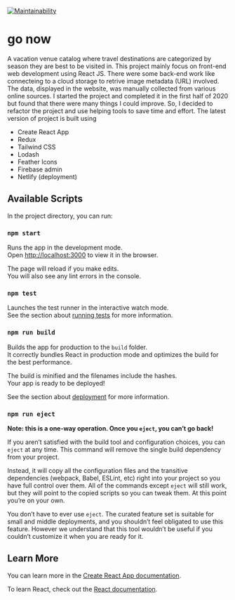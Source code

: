 [![Maintainability](https://api.codeclimate.com/v1/badges/40975ddfcde05e1d87a9/maintainability)](https://codeclimate.com/github/ppkgtmm/go-now/maintainability)

# go now

A vacation venue catalog where travel destinations are categorized by season they are best to be visited in. This project mainly focus on front-end web development using React JS. There were some back-end work like connecteing to a cloud storage to retrive image metadata (URL) involved. The data, displayed in the website, was manually collected from various online sources. I started the project and completed it in the first half of 2020 but found that there were many things I could improve. So, I decided to refactor the project and use helping tools to save time and effort. The latest version of project is built using

-   Create React App
-   Redux
-   Tailwind CSS
-   Lodash
-   Feather Icons
-   Firebase admin
-   Netlify (deployment)

## Available Scripts

In the project directory, you can run:

### `npm start`

Runs the app in the development mode.<br />
Open [http://localhost:3000](http://localhost:3000) to view it in the browser.

The page will reload if you make edits.<br />
You will also see any lint errors in the console.

### `npm test`

Launches the test runner in the interactive watch mode.<br />
See the section about [running tests](https://facebook.github.io/create-react-app/docs/running-tests) for more information.

### `npm run build`

Builds the app for production to the `build` folder.<br />
It correctly bundles React in production mode and optimizes the build for the best performance.

The build is minified and the filenames include the hashes.<br />
Your app is ready to be deployed!

See the section about [deployment](https://facebook.github.io/create-react-app/docs/deployment) for more information.

### `npm run eject`

**Note: this is a one-way operation. Once you `eject`, you can’t go back!**

If you aren’t satisfied with the build tool and configuration choices, you can `eject` at any time. This command will remove the single build dependency from your project.

Instead, it will copy all the configuration files and the transitive dependencies (webpack, Babel, ESLint, etc) right into your project so you have full control over them. All of the commands except `eject` will still work, but they will point to the copied scripts so you can tweak them. At this point you’re on your own.

You don’t have to ever use `eject`. The curated feature set is suitable for small and middle deployments, and you shouldn’t feel obligated to use this feature. However we understand that this tool wouldn’t be useful if you couldn’t customize it when you are ready for it.

## Learn More

You can learn more in the [Create React App documentation](https://facebook.github.io/create-react-app/docs/getting-started).

To learn React, check out the [React documentation](https://reactjs.org/).
